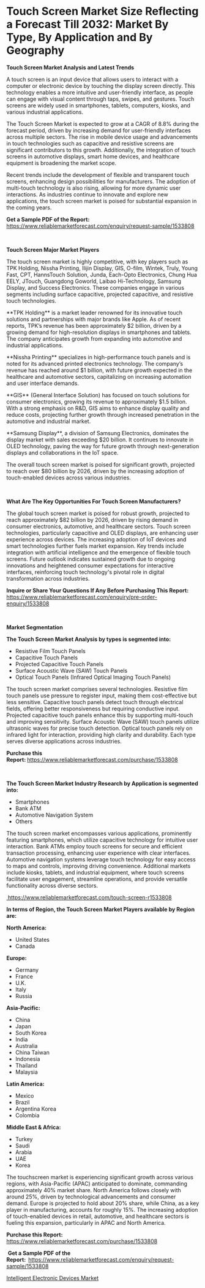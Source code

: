 <p><h1>Touch Screen Market Size Reflecting a Forecast Till 2032: Market By Type, By Application and By Geography</h1></p><p><strong>Touch Screen Market Analysis and Latest Trends</strong></p>
<p><p>A touch screen is an input device that allows users to interact with a computer or electronic device by touching the display screen directly. This technology enables a more intuitive and user-friendly interface, as people can engage with visual content through taps, swipes, and gestures. Touch screens are widely used in smartphones, tablets, computers, kiosks, and various industrial applications.</p><p>The Touch Screen Market is expected to grow at a CAGR of 8.8% during the forecast period, driven by increasing demand for user-friendly interfaces across multiple sectors. The rise in mobile device usage and advancements in touch technologies such as capacitive and resistive screens are significant contributors to this growth. Additionally, the integration of touch screens in automotive displays, smart home devices, and healthcare equipment is broadening the market scope.</p><p>Recent trends include the development of flexible and transparent touch screens, enhancing design possibilities for manufacturers. The adoption of multi-touch technology is also rising, allowing for more dynamic user interactions. As industries continue to innovate and explore new applications, the touch screen market is poised for substantial expansion in the coming years.</p></p>
<p><strong>Get a Sample PDF of the Report:&nbsp;</strong> <a href="https://www.reliablemarketforecast.com/enquiry/request-sample/1533808?utm_campaign=1875&utm_medium=2&utm_source=Github&utm_content=ia&utm_term=15022025&utm_id=touch-screen">https://www.reliablemarketforecast.com/enquiry/request-sample/1533808</a></p>
<p>&nbsp;</p>
<p><strong>Touch Screen Major Market Players</strong></p>
<p><p>The touch screen market is highly competitive, with key players such as TPK Holding, Nissha Printing, Ilijin Display, GIS, O-film, Wintek, Truly, Young Fast, CPT, HannsTouch Solution, Junda, Each-Opto Electronics, Chung Hua EELY, JTouch, Guangdong Goworld, Laibao Hi-Technology, Samsung Display, and Success Electronics. These companies engage in various segments including surface capacitive, projected capacitive, and resistive touch technologies.</p><p>**TPK Holding** is a market leader renowned for its innovative touch solutions and partnerships with major brands like Apple. As of recent reports, TPK’s revenue has been approximately $2 billion, driven by a growing demand for high-resolution displays in smartphones and tablets. The company anticipates growth from expanding into automotive and industrial applications.</p><p>**Nissha Printing** specializes in high-performance touch panels and is noted for its advanced printed electronics technology. The company’s revenue has reached around $1 billion, with future growth expected in the healthcare and automotive sectors, capitalizing on increasing automation and user interface demands.</p><p>**GIS** (General Interface Solution) has focused on touch solutions for consumer electronics, growing its revenue to approximately $1.5 billion. With a strong emphasis on R&D, GIS aims to enhance display quality and reduce costs, projecting further growth through increased penetration in the automotive and industrial market.</p><p>**Samsung Display**, a division of Samsung Electronics, dominates the display market with sales exceeding $20 billion. It continues to innovate in OLED technology, paving the way for future growth through next-generation displays and collaborations in the IoT space.</p><p>The overall touch screen market is poised for significant growth, projected to reach over $80 billion by 2026, driven by the increasing adoption of touch-enabled devices across various industries.</p></p>
<p>&nbsp;</p>
<p><strong>What Are The Key Opportunities For Touch Screen Manufacturers?</strong></p>
<p><p>The global touch screen market is poised for robust growth, projected to reach approximately $82 billion by 2026, driven by rising demand in consumer electronics, automotive, and healthcare sectors. Touch screen technologies, particularly capacitive and OLED displays, are enhancing user experience across devices. The increasing adoption of IoT devices and smart technologies further fuels market expansion. Key trends include integration with artificial intelligence and the emergence of flexible touch screens. Future outlook indicates sustained growth due to ongoing innovations and heightened consumer expectations for interactive interfaces, reinforcing touch technology's pivotal role in digital transformation across industries.</p></p>
<p><strong>Inquire or Share Your Questions If Any Before Purchasing This Report:</strong> <a href="https://www.reliablemarketforecast.com/enquiry/pre-order-enquiry/1533808?utm_campaign=1875&utm_medium=2&utm_source=Github&utm_content=ia&utm_term=15022025&utm_id=touch-screen">https://www.reliablemarketforecast.com/enquiry/pre-order-enquiry/1533808</a></p>
<p>&nbsp;</p>
<p><strong>Market Segmentation</strong></p>
<p><strong>The Touch Screen Market Analysis by types is segmented into:</strong></p>
<p><ul><li>Resistive Film Touch Panels</li><li>Capacitive Touch Panels</li><li>Projected Capacitive Touch Panels</li><li>Surface Acoustic Wave (SAW) Touch Panels</li><li>Optical Touch Panels (Infrared Optical Imaging Touch Panels)</li></ul></p>
<p><p>The touch screen market comprises several technologies. Resistive film touch panels use pressure to register input, making them cost-effective but less sensitive. Capacitive touch panels detect touch through electrical fields, offering better responsiveness but requiring conductive input. Projected capacitive touch panels enhance this by supporting multi-touch and improving sensitivity. Surface Acoustic Wave (SAW) touch panels utilize ultrasonic waves for precise touch detection. Optical touch panels rely on infrared light for interaction, providing high clarity and durability. Each type serves diverse applications across industries.</p></p>
<p><strong>Purchase this Report:&nbsp;</strong><a href="https://www.reliablemarketforecast.com/purchase/1533808?utm_campaign=1875&utm_medium=2&utm_source=Github&utm_content=ia&utm_term=15022025&utm_id=touch-screen">https://www.reliablemarketforecast.com/purchase/1533808</a></p>
<p>&nbsp;</p>
<p><strong>The Touch Screen Market Industry Research by Application is segmented into:</strong></p>
<p><ul><li>Smartphones</li><li>Bank ATM</li><li>Automotive Navigation System</li><li>Others</li></ul></p>
<p><p>The touch screen market encompasses various applications, prominently featuring smartphones, which utilize capacitive technology for intuitive user interaction. Bank ATMs employ touch screens for secure and efficient transaction processing, enhancing user experience with clear interfaces. Automotive navigation systems leverage touch technology for easy access to maps and controls, improving driving convenience. Additional markets include kiosks, tablets, and industrial equipment, where touch screens facilitate user engagement, streamline operations, and provide versatile functionality across diverse sectors.</p></p>
<p><a href="https://www.reliablemarketforecast.com/touch-screen-r1533808?utm_campaign=1875&utm_medium=2&utm_source=Github&utm_content=ia&utm_term=15022025&utm_id=touch-screen">&nbsp;https://www.reliablemarketforecast.com/touch-screen-r1533808</a></p>
<p><strong>In terms of Region, the Touch Screen Market Players available by Region are:</strong></p>
<p>
    <p> <strong> North America: </strong>
        <ul>
            <li>United States</li>
            <li>Canada</li>
        </ul>
        </p> 
    <p> <strong> Europe: </strong>
        <ul>
            <li>Germany</li>
            <li>France</li>
            <li>U.K.</li>
            <li>Italy</li>
            <li>Russia</li>
        </ul>
        </p> 
    <p> <strong> Asia-Pacific: </strong>
        <ul>
            <li>China</li>
            <li>Japan</li>
            <li>South Korea</li>
            <li>India</li>
            <li>Australia</li>
            <li>China Taiwan</li>
            <li>Indonesia</li>
            <li>Thailand</li>
            <li>Malaysia</li>
        </ul>
        </p> 
    <p> <strong> Latin America: </strong>
        <ul>
            <li>Mexico</li>
            <li>Brazil</li>
            <li>Argentina Korea</li>
            <li>Colombia</li>
        </ul>
        </p> 
    <p> <strong> Middle East & Africa: </strong>
        <ul>
            <li>Turkey</li>
            <li>Saudi</li>
            <li>Arabia</li>
            <li>UAE</li>
            <li>Korea</li>
        </ul>
    </p>
    </p>
<p><p>The touchscreen market is experiencing significant growth across various regions, with Asia-Pacific (APAC) anticipated to dominate, commanding approximately 40% market share. North America follows closely with around 25%, driven by technological advancements and consumer demand. Europe is projected to hold about 20% share, while China, as a key player in manufacturing, accounts for roughly 15%. The increasing adoption of touch-enabled devices in retail, automotive, and healthcare sectors is fueling this expansion, particularly in APAC and North America.</p></p>
<p><strong>Purchase this Report: </strong><a href="https://www.reliablemarketforecast.com/purchase/1533808?utm_campaign=1875&utm_medium=2&utm_source=Github&utm_content=ia&utm_term=15022025&utm_id=touch-screen">https://www.reliablemarketforecast.com/purchase/1533808</a></p>
<p>&nbsp;<strong>Get a Sample PDF of the Report:&nbsp;&nbsp;</strong><a href="https://www.reliablemarketforecast.com/enquiry/request-sample/1533808?utm_campaign=1875&utm_medium=2&utm_source=Github&utm_content=ia&utm_term=15022025&utm_id=touch-screen">https://www.reliablemarketforecast.com/enquiry/request-sample/1533808</a></p>
<p><strong></strong></p>
<p><p><a href="https://github.com/Chiragrp22/Market-Research-Report-List-7/blob/main/intelligent-electronic-devices-market.md?utm_campaign=1875&utm_medium=2&utm_source=Github&utm_content=ia&utm_term=15022025&utm_id=touch-screen">Intelligent Electronic Devices Market</a></p></p>